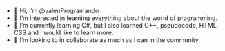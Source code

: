 - 👋 Hi, I’m @valenProgramando
- 👀 I’m interested in learning everything about the world of programming.
- 🌱 I’m currently learning C#, but I also learned C++, pseudocode, HTML, CSS and I would like to learn more.
- 💞️ I’m looking to in collaborate as much as I can in the community.

<!---
valenProgramando/valenProgramando is a ✨ special ✨ repository because its `README.md` (this file) appears on your GitHub profile.
You can click the Preview link to take a look at your changes.
--->
